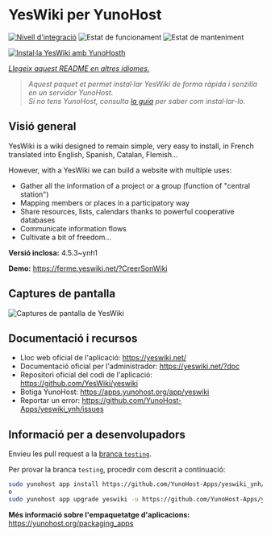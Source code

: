 <!--
N.B.: Aquest README ha estat generat automàticament per <https://github.com/YunoHost/apps/tree/master/tools/readme_generator>
NO s'ha de modificar manualment.
-->

# YesWiki per YunoHost

[![Nivell d'integració](https://apps.yunohost.org/badge/integration/yeswiki)](https://ci-apps.yunohost.org/ci/apps/yeswiki/)
![Estat de funcionament](https://apps.yunohost.org/badge/state/yeswiki)
![Estat de manteniment](https://apps.yunohost.org/badge/maintained/yeswiki)

[![Instal·la YesWiki amb YunoHosth](https://install-app.yunohost.org/install-with-yunohost.svg)](https://install-app.yunohost.org/?app=yeswiki)

*[Llegeix aquest README en altres idiomes.](./ALL_README.md)*

> *Aquest paquet et permet instal·lar YesWiki de forma ràpida i senzilla en un servidor YunoHost.*  
> *Si no tens YunoHost, consulta [la guia](https://yunohost.org/install) per saber com instal·lar-lo.*

## Visió general

YesWiki is a wiki designed to remain simple, very easy to install, in French translated into English, Spanish, Catalan, Flemish...

However, with a YesWiki we can build a website with multiple uses:
- Gather all the information of a project or a group (function of "central station")
- Mapping members or places in a participatory way
- Share resources, lists, calendars thanks to powerful cooperative databases
- Communicate information flows
- Cultivate a bit of freedom...


**Versió inclosa:** 4.5.3~ynh1

**Demo:** <https://ferme.yeswiki.net/?CreerSonWiki>

## Captures de pantalla

![Captures de pantalla de YesWiki](./doc/screenshots/yeswiki_screenshots.png)

## Documentació i recursos

- Lloc web oficial de l'aplicació: <https://yeswiki.net/>
- Documentació oficial per l'administrador: <https://yeswiki.net/?doc>
- Repositori oficial del codi de l'aplicació: <https://github.com/YesWiki/yeswiki>
- Botiga YunoHost: <https://apps.yunohost.org/app/yeswiki>
- Reportar un error: <https://github.com/YunoHost-Apps/yeswiki_ynh/issues>

## Informació per a desenvolupadors

Envieu les pull request a la [branca `testing`](https://github.com/YunoHost-Apps/yeswiki_ynh/tree/testing).

Per provar la branca `testing`, procedir com descrit a continuació:

```bash
sudo yunohost app install https://github.com/YunoHost-Apps/yeswiki_ynh/tree/testing --debug
o
sudo yunohost app upgrade yeswiki -u https://github.com/YunoHost-Apps/yeswiki_ynh/tree/testing --debug
```

**Més informació sobre l'empaquetatge d'aplicacions:** <https://yunohost.org/packaging_apps>
